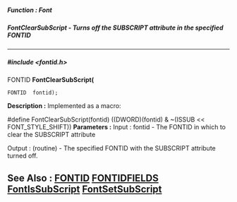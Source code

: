 ##### Function : Font
##### FontClearSubScript - Turns off the SUBSCRIPT attribute in the specified FONTID
---
##### #include <fontid.h>
FONTID **FontClearSubScript(**

	FONTID  fontid);
**Description :**
Implemented as a macro:

#define FontClearSubScript(fontid) ((DWORD)(fontid) & ~(ISSUB << 
FONT_STYLE_SHIFT))
**Parameters :**
Input :
fontid  -  The FONTID in which to clear the SUBSCRIPT attribute

Output :
(routine)  -  The specified FONTID with the SUBSCRIPT attribute turned off.


**See Also :**
[FONTID](D:/md_files/FONTID.md)
[FONTIDFIELDS](D:/md_files/FONTIDFIELDS.md)
[FontIsSubScript](D:/md_files/FontIsSubScript.md)
[FontSetSubScript](D:/md_files/FontSetSubScript.md)
---
